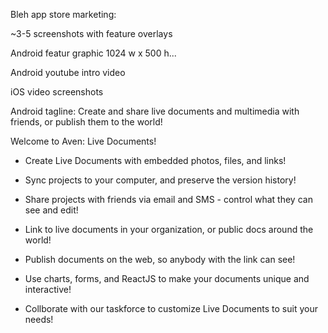 Bleh app store marketing:

~3-5 screenshots with feature overlays

Android featur graphic 1024 w x 500 h...

Android youtube intro video

iOS video screenshots

Android tagline: Create and share live documents and multimedia with friends, or publish them to the world!

Welcome to Aven: Live Documents!

* Create Live Documents with embedded photos, files, and links!

* Sync projects to your computer, and preserve the version history!

* Share projects with friends via email and SMS - control what they can see and edit!

* Link to live documents in your organization, or public docs around the world!

* Publish documents on the web, so anybody with the link can see!

* Use charts, forms, and ReactJS to make your documents unique and interactive! 

* Collborate with our taskforce to customize Live Documents to suit your needs!
